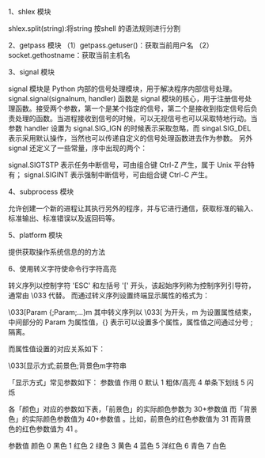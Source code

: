 1、shlex 模块

shlex.split(string):将string 按shell 的语法规则进行分割


2、getpass 模块
（1）getpass.getuser()：获取当前用户名
（2）socket.gethostname：获取当前主机名


3、signal 模块

signal 模块是 Python 内部的信号处理模块，用于解决程序内部信号处理。
signal.signal(signalnum, handler) 函数是 signal 模块的核心，用于注册信号处理函数。接受两个参数，第一个是某个指定的信号，第二个是接收到指定信号后负责处理的函数。当进程接收到信号的时候，可以无视信号也可以采取特地行动。当参数 handler 设置为 signal.SIG_IGN 的时候表示采取忽略，而 singal.SIG_DEL 表示采用默认操作，当然也可以传递自定义的信号处理函数进去作为参数。
另外 signal 还定义了一些常量，序中出现的两个：

signal.SIGTSTP 表示任务中断信号，可由组合键 Ctrl-Z 产生，属于 Unix 平台特有；
signal.SIGINT 表示强制中断信号，可由组合键 Ctrl-C 产生。

4、subprocess 模块

允许创建一个新的进程让其执行另外的程序，并与它进行通信，获取标准的输入、标准输出、标准错误以及返回码等。

5、platform 模块

提供获取操作系统信息的的方法

6、使用转义字符使命令行字符高亮

转义序列以控制字符 'ESC' 和左括号 '[' 开头，该起始序列称为控制序列引导符，通常由 \033 代替。
而通过转义序列设置终端显示属性的格式为：

\033[Param {;Param;...}m
其中转义序列以 \033[ 为开头，m 为设置属性结束，中间部分的 Param 为属性值，{} 表示可以设置多个属性，属性值之间通过分号 ; 隔离。

而属性值设置的对应关系如下：

\033[显示方式;前景色;背景色m字符串

「显示方式」常见参数如下：
参数值	作用
0	    默认
1	    粗体/高亮
4	    单条下划线
5	    闪烁

各「颜色」对应的参数如下表，「前景色」的实际颜色参数为 30+参数值 而「背景色」的实际颜色参数值为 40+参数值 。比如，前景色的红色参数值为 31 而背景色的红色参数值为 41 。

参数值	颜色
0	    黑色
1	    红色
2	    绿色
3	    黄色
4   	蓝色
5	    洋红色
6	    青色
7	    白色
